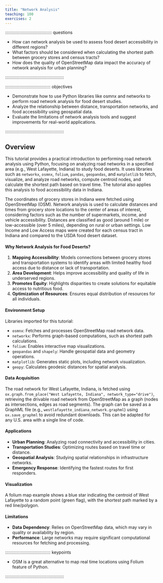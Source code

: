 ```yaml
---
title: "Network Analysis"
teaching: 100
exercises: 2
---
```


:::::::::::::::::::::::::::::::::::::: questions 

- How can network analysis be used to assess food desert accessibility in different regions?
- What factors should be considered when calculating the shortest path between grocery stores and census tracts?
- How does the quality of OpenStreetMap data impact the accuracy of network analysis for urban planning?

::::::::::::::::::::::::::::::::::::::::::::::::

::::::::::::::::::::::::::::::::::::: objectives

- Demonstrate how to use Python libraries like osmnx and networkx to perform road network analysis for food desert studies.
- Analyze the relationship between distance, transportation networks, and food accessibility using geospatial data.
- Evaluate the limitations of network analysis tools and suggest improvements for real-world applications.

::::::::::::::::::::::::::::::::::::::::::::::::

## Overview
This tutorial provides a practical introduction to performing road network analysis using Python, focusing on analyzing road networks in a specified area (e.g., West Lafayette, Indiana) to study food deserts. It uses libraries such as `networkx`, `osmnx`, `folium`, `pandas`, `geopandas`, and `matplotlib` to fetch, visualize, and analyze road networks, compute centroid nodes, and calculate the shortest path based on travel time. The tutorial also applies this analysis to food accessibility data in Indiana.

The coordinates of grocery stores in Indiana were fetched using OpenStreetMap (OSM). Network analysis is used to calculate distances and times from grocery store locations to the center of areas of interest, considering factors such as the number of supermarkets, income, and vehicle accessibility. Distances are classified as good (around 1 mile) or low-accessible (over 5 miles), depending on rural or urban settings. Low Income and Low Access maps were created for each census tract in Indiana and compared to the USDA food desert dataset.

#### Why Network Analysis for Food Deserts?
1. **Mapping Accessibility**: Models connections between grocery stores and transportation systems to identify areas with limited healthy food access due to distance or lack of transportation.
2. **Area Development**: Helps improve accessibility and quality of life in underserved regions.
3. **Promotes Equity**: Highlights disparities to create solutions for equitable access to nutritious food.
4. **Optimization of Resources**: Ensures equal distribution of resources for all individuals.

#### Environment Setup
Libraries imported for this tutorial:
- `osmnx`: Fetches and processes OpenStreetMap road network data.
- `networkx`: Performs graph-based computations, such as shortest path calculations.
- `folium`: Enables interactive map visualizations.
- `geopandas` and `shapely`: Handle geospatial data and geometry operations.
- `matplotlib`: Generates static plots, including network visualization.
- `geopy`: Calculates geodesic distances for spatial analysis.

#### Data Acquisition
The road network for West Lafayette, Indiana, is fetched using `ox.graph.from_place("West Lafayette, Indiana", network_type="drive")`, retrieving the drivable road network from OpenStreetMap as a graph (nodes as intersections, edges as road segments). The graph can be saved as a GraphML file (e.g., `westlafayette_indiana_network.graphml`) using `ox.save_graphml` to avoid redundant downloads. This can be adapted for any U.S. area with a single line of code.

#### Applications
- **Urban Planning**: Analyzing road connectivity and accessibility in cities.
- **Transportation Studies**: Optimizing routes based on travel time or distance.
- **Geospatial Analysis**: Studying spatial relationships in infrastructure networks.
- **Emergency Response**: Identifying the fastest routes for first responders.

#### Visualization
A folium map example shows a blue star indicating the centroid of West Lafayette to a random point (green flag), with the shortest path marked by a red line/polygon.

#### Limitations
- **Data Dependency**: Relies on OpenStreetMap data, which may vary in quality or availability by region.
- **Performance**: Large networks may require significant computational resources for fetching and processing.

::::::::::::::::::::::::::::::::::::: keypoints

- OSM is a great alternative to map real time locations using Folium feature of Python. 

::::::::::::::::::::::::::::::::::::::::::::::::